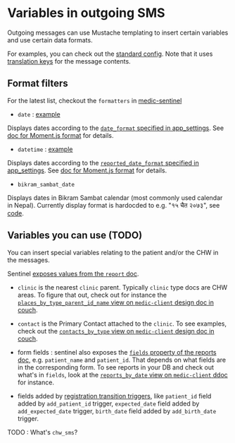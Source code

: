 # Variables in outgoing SMS

Outgoing messages can use Mustache templating to insert certain variables and use certain data formats.

For examples, you can check out the [standard config](https://github.com/medic/medic-projects/blob/master/default-sms-workflow/standard/app_settings.json).
Note that it uses [translation keys](https://github.com/medic/medic-webapp/blob/master/translations/messages-en.properties) for the message contents.

## Format filters
For the latest list, checkout the `formatters` in [medic-sentinel](https://github.com/medic/medic-sentinel/blob/master/lib/template.js#L18)

 - `date` : [example](https://github.com/medic/medic-webapp/blob/master/translations/messages-en.properties#L822)

Displays dates according to the [`date_format` specified in app_settings](https://github.com/medic/medic-projects/blob/master/default-sms-workflow/standard/app_settings.json#L31). See [doc for Moment.js format](https://momentjs.com/docs/#/parsing/string-format/) for details.

 - `datetime` : [example](https://github.com/medic/medic-webapp/blob/master/translations/messages-en.properties#L372)

Displays dates according to the [`reported_date_format` specified in app_settings](https://github.com/medic/medic-projects/blob/master/default-sms-workflow/standard/app_settings.json#L32). See [doc for Moment.js format](https://momentjs.com/docs/#/parsing/string-format/) for details.

 - `bikram_sambat_date` 
 
 Displays dates in Bikram Sambat calendar (most commonly used calendar in Nepal). Currently display format is hardocded to e.g. "१५ चैत २०७३", see [code](https://github.com/medic/medic-sentinel/blob/master/lib/template.js#L21).


## Variables you can use (TODO)
You can insert special variables relating to the patient and/or the CHW in the messages.

Sentinel [exposes values from the `report` doc](https://github.com/medic/medic-sentinel/blob/master/lib/messages.js#L74).

 - `clinic` is the nearest `clinic` parent. Typically  `clinic` type docs are CHW areas. 
To figure that out, check out for instance the [`places_by_type_parent_id_name` view on `medic-client` design doc in couch](http://localhost:5984/_utils/#/database/medic/_design/medic/_view/places_by_type_parent_id_name). 

 - `contact` is the Primary Contact attached to the `clinic`. 
To see examples, check out the [`contacts_by_type` view on `medic-client` design doc in couch](http://localhost:5984/_utils/#/database/medic/_design/medic-client/_view/contacts_by_type). 

 - form fields : sentinel also exposes the [`fields` property of the reports doc](https://github.com/medic/medic-sentinel/blob/master/lib/messages.js#L84), e.g. `patient_name` and `patient_id`. That depends on what fields are in the corresponding form. To see reports in your DB and check out what's in `fields`, look at the [`reports_by_date` view on `medic-client` ddoc](http://localhost:5984/_couch/_utils/database.html?medic/_design/medic-client/_view/reports_by_date) for instance. 
 
 - fields added by [registration transition triggers](https://github.com/medic/medic-sentinel/blob/master/transitions/registration.js#L285), like `patient_id` field added by `add_patient_id` trigger, `expected_date` field added by `add_expected_date` trigger, `birth_date` field added by `add_birth_date` trigger.

TODO : What's `chw_sms`? 
